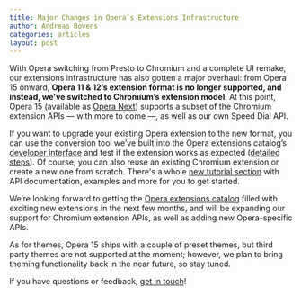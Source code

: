 ```yaml
---
title: Major Changes in Opera’s Extensions Infrastructure
author: Andreas Bovens
categories: articles
layout: post
---
```

With Opera switching from Presto to Chromium and a complete UI remake, our extensions infrastructure has also gotten a major overhaul: from Opera 15 onward, <strong>Opera 11 &amp; 12’s extension format is no longer supported, and instead, we’ve switched to Chromium’s extension model</strong>. At this point, Opera 15 (available as <a href="http://www.opera.com/next/">Opera Next</a>) supports a subset of the Chromium extension APIs — with more to come —, as well as our own Speed Dial API.

If you want to upgrade your existing Opera extension to the new format, you can use the conversion tool we’ve built into the Opera extensions catalog’s <a href="https://addons.opera.com/developer/">developer interface</a> and test if the extension works as expected (<a href="http://dev.opera.com/extension-docs/tut_conversion.html">detailed steps</a>). Of course, you can also reuse an existing Chromium extension or create a new one from scratch. There's a whole <a href="http://dev.opera.com/extension-docs/">new tutorial section</a> with API documentation, examples and more for you to get started.

We’re looking forward to getting the <a href="https://addons.opera.com/extensions/">Opera extensions catalog</a> filled with exciting new extensions in the next few months, and will be expanding our support for Chromium extension APIs, as well as adding new Opera-specific APIs.

As for themes, Opera 15 ships with a couple of preset themes, but third party themes are not supported at the moment; however, we plan to bring theming functionality back in the near future, so stay tuned.

If you have questions or feedback, <a href="http://dev.opera.com/extension-docs/contact.html">get in touch</a>!